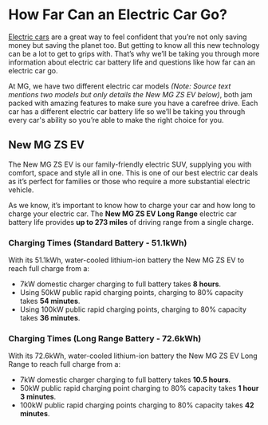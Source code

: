 # How Far Can an Electric Car Go?

[Electric cars](https://www.mg.co.uk/electric-and-hybrid/electric-cars "Electric Cars") are a great way to feel confident that you’re not only saving money but saving the planet too. But getting to know all this new technology can be a lot to get to grips with. That’s why we’ll be taking you through more information about electric car battery life and questions like how far can an electric car go.

At MG, we have two different electric car models _(Note: Source text mentions two models but only details the New MG ZS EV below)_, both jam packed with amazing features to make sure you have a carefree drive. Each car has a different electric car battery life so we’ll be taking you through every car's ability so you’re able to make the right choice for you.

## New MG ZS EV

The New MG ZS EV is our family-friendly electric SUV, supplying you with comfort, space and style all in one. This is one of our best electric car deals as it’s perfect for families or those who require a more substantial electric vehicle.

As we know, it’s important to know how to charge your car and how long to charge your electric car. The **New MG ZS EV Long Range** electric car battery life provides **up to 273 miles** of driving range from a single charge.

### Charging Times (Standard Battery - 51.1kWh)

With its 51.1kWh, water-cooled lithium-ion battery the New MG ZS EV to reach full charge from a:

* 7kW domestic charger charging to full battery takes **8 hours**.
* Using 50kW public rapid charging points, charging to 80% capacity takes **54 minutes**.
* Using 100kW public rapid charging points, charging to 80% capacity takes **36 minutes**.

### Charging Times (Long Range Battery - 72.6kWh)

With its 72.6kWh, water-cooled lithium-ion battery the New MG ZS EV Long Range to reach full charge from a:

* 7kW domestic charger charging to full battery takes **10.5 hours**.
* 50kW public rapid charging point charging to 80% capacity takes **1 hour 3 minutes**.
* 100kW public rapid charging points charging to 80% capacity takes **42 minutes**.